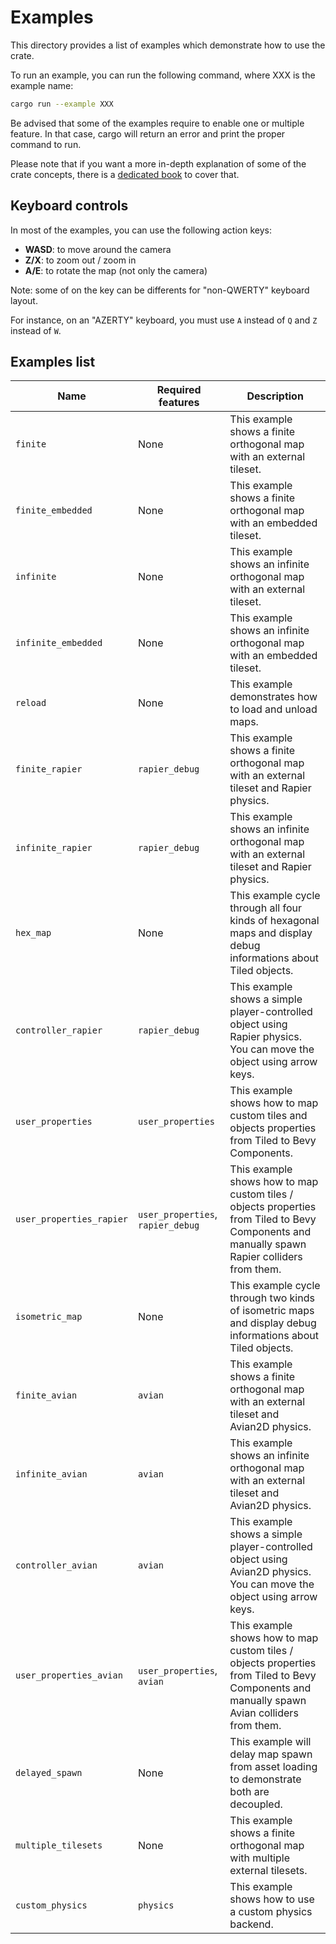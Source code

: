 # Examples

This directory provides a list of examples which demonstrate how to use the crate.

To run an example, you can run the following command, where XXX is the example name:

```bash
cargo run --example XXX
```

Be advised that some of the examples require to enable one or multiple feature.
In that case, cargo will return an error and print the proper command to run.

Please note that if you want a more in-depth explanation of some of the crate concepts, there is a [dedicated book](https://adrien-bon.github.io/bevy_ecs_tiled/) to cover that.

## Keyboard controls

In most of the examples, you can use the following action keys:

- **WASD**: to move around the camera
- **Z/X**: to zoom out / zoom in
- **A/E**: to rotate the map (not only the camera)

Note: some of on the key can be differents for "non-QWERTY" keyboard layout.

For instance, on an "AZERTY" keyboard, you must use `A` instead of `Q` and `Z` instead of `W`.

## Examples list

| Name | Required features | Description |
|------|-------------------|-------------|
| `finite` | None | This example shows a finite orthogonal map with an external tileset. |
| `finite_embedded` | None | This example shows a finite orthogonal map with an embedded tileset. |
| `infinite` | None | This example shows an infinite orthogonal map with an external tileset. |
| `infinite_embedded` | None | This example shows an infinite orthogonal map with an embedded tileset. |
| `reload` | None | This example demonstrates how to load and unload maps. |
| `finite_rapier` | `rapier_debug` | This example shows a finite orthogonal map with an external tileset and Rapier physics. |
| `infinite_rapier` | `rapier_debug` | This example shows an infinite orthogonal map with an external tileset and Rapier physics. |
| `hex_map` | None | This example cycle through all four kinds of hexagonal maps and display debug informations about Tiled objects. |
| `controller_rapier` | `rapier_debug` | This example shows a simple player-controlled object using Rapier physics. You can move the object using arrow keys. |
| `user_properties` | `user_properties` | This example shows how to map custom tiles and objects properties from Tiled to Bevy Components. |
| `user_properties_rapier` | `user_properties`, `rapier_debug` | This example shows how to map custom tiles / objects properties from Tiled to Bevy Components and manually spawn Rapier colliders from them. |
| `isometric_map`| None | This example cycle through two kinds of isometric maps and display debug informations about Tiled objects. |
| `finite_avian` | `avian` | This example shows a finite orthogonal map with an external tileset and Avian2D physics. |
| `infinite_avian` | `avian` | This example shows an infinite orthogonal map with an external tileset and Avian2D physics. |
| `controller_avian` | `avian` | This example shows a simple player-controlled object using Avian2D physics. You can move the object using arrow keys. |
| `user_properties_avian` | `user_properties`, `avian` | This example shows how to map custom tiles / objects properties from Tiled to Bevy Components and manually spawn Avian colliders from them. |
| `delayed_spawn` | None | This example will delay map spawn from asset loading to demonstrate both are decoupled. |
| `multiple_tilesets` | None | This example shows a finite orthogonal map with multiple external tilesets. |
| `custom_physics` | `physics` | This example shows how to use a custom physics backend. |
